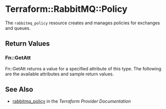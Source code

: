 # Terraform::RabbitMQ::Policy

The ``rabbitmq_policy`` resource creates and manages policies for exchanges
and queues.

## Return Values

### Fn::GetAtt

Fn::GetAtt returns a value for a specified attribute of this type. The following are the available attributes and sample return values.

## See Also

* [rabbitmq_policy](https://www.terraform.io/docs/providers/rabbitmq/r/policy.html) in the _Terraform Provider Documentation_